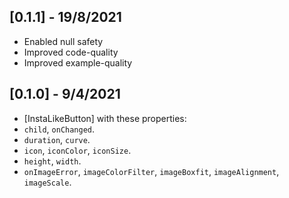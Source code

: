 ## [0.1.1] - 19/8/2021
- Enabled null safety
- Improved code-quality
- Improved example-quality 

## [0.1.0] - 9/4/2021
- [InstaLikeButton] with these properties: 
- `child`, `onChanged`.
- `duration`, `curve`.
- `icon`, `iconColor`, `iconSize`.
- `height`, `width`.
- `onImageError`, `imageColorFilter`, `imageBoxfit`, `imageAlignment`, `imageScale`.
